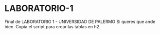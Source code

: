 # LABORATORIO-1
Final de LABORATORIO 1 - UNIVERSIDAD DE PALERMO
Si queres que ande bien. Copia el script para crear las tablas en h2.
